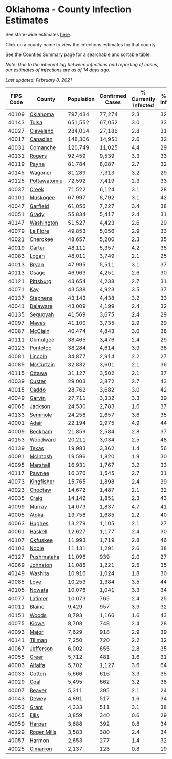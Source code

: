 # Oklahoma - County Infection Estimates

See state-wide estimates [here](/infections/us-ok).

Click on a county name to view the infections estimates for that county.

See the [Counties Summary](/infections/summary-counties) page for a searchable and sortable table.

*Note: Due to the inherent lag between infections and reporting of cases, our estimates of infections are as of 14 days ago.*

*Last updated: February 8, 2021*

|   FIPS Code |                       County |   Population |   Confirmed Cases |   % Currently Infected |   % Total Infected |
|-------------|------------------------------|--------------|-------------------|------------------------|--------------------|
|       40109 |         [Oklahoma](oklahoma) |      797,434 |            77,274 |                    2.3 |               32.2 |
|       40143 |               [Tulsa](tulsa) |      651,552 |            67,052 |                    3.0 |               33.9 |
|       40027 |       [Cleveland](cleveland) |      284,014 |            27,186 |                    2.8 |               31.9 |
|       40017 |         [Canadian](canadian) |      148,306 |            14,951 |                    2.6 |               32.7 |
|       40031 |         [Comanche](comanche) |      120,749 |            11,025 |                    4.4 |               29.4 |
|       40131 |             [Rogers](rogers) |       92,459 |             9,539 |                    3.3 |               33.7 |
|       40119 |               [Payne](payne) |       81,784 |             8,087 |                    2.7 |               32.7 |
|       40145 |           [Wagoner](wagoner) |       81,289 |             7,313 |                    3.2 |               29.7 |
|       40125 | [Pottawatomie](pottawatomie) |       72,592 |             7,419 |                    2.3 |               33.3 |
|       40037 |               [Creek](creek) |       71,522 |             6,124 |                    3.1 |               28.2 |
|       40101 |         [Muskogee](muskogee) |       67,997 |             8,792 |                    3.1 |               42.3 |
|       40047 |         [Garfield](garfield) |       61,056 |             7,227 |                    3.4 |               38.5 |
|       40051 |               [Grady](grady) |       55,834 |             5,417 |                    2.4 |               31.6 |
|       40147 |     [Washington](washington) |       51,527 |             4,423 |                    2.6 |               29.0 |
|       40079 |         [Le Flore](le-flore) |       49,853 |             5,056 |                    2.9 |               33.0 |
|       40021 |         [Cherokee](cherokee) |       48,657 |             5,200 |                    2.3 |               35.3 |
|       40019 |             [Carter](carter) |       48,111 |             5,357 |                    4.2 |               35.6 |
|       40083 |               [Logan](logan) |       48,011 |             3,749 |                    2.1 |               25.4 |
|       40013 |               [Bryan](bryan) |       47,995 |             5,511 |                    3.1 |               37.2 |
|       40113 |               [Osage](osage) |       46,963 |             4,251 |                    2.6 |               30.1 |
|       40121 |       [Pittsburg](pittsburg) |       43,654 |             4,238 |                    2.7 |               31.8 |
|       40071 |                   [Kay](kay) |       43,538 |             4,923 |                    3.5 |               37.2 |
|       40137 |         [Stephens](stephens) |       43,143 |             4,438 |                    3.2 |               33.5 |
|       40041 |         [Delaware](delaware) |       43,009 |             4,199 |                    2.4 |               32.5 |
|       40135 |         [Sequoyah](sequoyah) |       41,569 |             3,675 |                    2.4 |               29.0 |
|       40097 |               [Mayes](mayes) |       41,100 |             3,735 |                    2.9 |               29.6 |
|       40087 |           [McClain](mcclain) |       40,474 |             4,843 |                    3.0 |               38.9 |
|       40111 |         [Okmulgee](okmulgee) |       38,465 |             3,476 |                    2.4 |               29.8 |
|       40123 |         [Pontotoc](pontotoc) |       38,284 |             4,614 |                    3.9 |               38.9 |
|       40081 |           [Lincoln](lincoln) |       34,877 |             2,914 |                    2.2 |               27.4 |
|       40089 |       [McCurtain](mccurtain) |       32,832 |             3,601 |                    2.1 |               36.1 |
|       40115 |             [Ottawa](ottawa) |       31,127 |             3,502 |                    2.1 |               37.4 |
|       40039 |             [Custer](custer) |       29,003 |             3,872 |                    2.7 |               43.6 |
|       40015 |               [Caddo](caddo) |       28,762 |             3,682 |                    3.0 |               42.0 |
|       40049 |             [Garvin](garvin) |       27,711 |             3,332 |                    3.3 |               39.5 |
|       40065 |           [Jackson](jackson) |       24,530 |             2,783 |                    1.6 |               37.5 |
|       40133 |         [Seminole](seminole) |       24,258 |             2,657 |                    3.6 |               35.4 |
|       40001 |               [Adair](adair) |       22,194 |             2,975 |                    4.9 |               44.6 |
|       40009 |           [Beckham](beckham) |       21,859 |             2,584 |                    2.8 |               37.9 |
|       40153 |         [Woodward](woodward) |       20,211 |             3,034 |                    2.5 |               48.9 |
|       40139 |               [Texas](texas) |       19,983 |             3,362 |                    1.4 |               56.8 |
|       40091 |         [McIntosh](mcintosh) |       19,596 |             1,820 |                    1.9 |               30.1 |
|       40095 |         [Marshall](marshall) |       16,931 |             1,767 |                    3.2 |               33.7 |
|       40117 |             [Pawnee](pawnee) |       16,376 |             1,545 |                    2.7 |               31.8 |
|       40073 |     [Kingfisher](kingfisher) |       15,765 |             1,898 |                    2.4 |               39.6 |
|       40023 |           [Choctaw](choctaw) |       14,672 |             1,487 |                    2.1 |               32.9 |
|       40035 |               [Craig](craig) |       14,142 |             1,851 |                    2.3 |               43.1 |
|       40099 |             [Murray](murray) |       14,073 |             1,837 |                    4.7 |               41.8 |
|       40005 |               [Atoka](atoka) |       13,758 |             1,685 |                    2.2 |               40.0 |
|       40063 |             [Hughes](hughes) |       13,279 |             1,105 |                    2.1 |               27.1 |
|       40061 |           [Haskell](haskell) |       12,627 |             1,177 |                    2.4 |               30.5 |
|       40107 |         [Okfuskee](okfuskee) |       11,993 |             1,719 |                    2.8 |               46.4 |
|       40103 |               [Noble](noble) |       11,131 |             1,291 |                    2.6 |               38.2 |
|       40127 |     [Pushmataha](pushmataha) |       11,096 |               939 |                    2.0 |               27.4 |
|       40069 |         [Johnston](johnston) |       11,085 |             1,221 |                    2.5 |               35.8 |
|       40149 |           [Washita](washita) |       10,916 |             1,024 |                    1.8 |               30.3 |
|       40085 |                 [Love](love) |       10,253 |             1,384 |                    3.5 |               44.2 |
|       40105 |             [Nowata](nowata) |       10,076 |             1,041 |                    3.3 |               34.6 |
|       40077 |           [Latimer](latimer) |       10,073 |               765 |                    2.4 |               25.2 |
|       40011 |             [Blaine](blaine) |        9,429 |               957 |                    3.9 |               32.3 |
|       40151 |               [Woods](woods) |        8,793 |             1,166 |                    1.6 |               43.3 |
|       40075 |               [Kiowa](kiowa) |        8,708 |               748 |                    2.4 |               28.0 |
|       40093 |               [Major](major) |        7,629 |               918 |                    2.9 |               39.2 |
|       40141 |           [Tillman](tillman) |        7,250 |               720 |                    2.2 |               32.6 |
|       40067 |       [Jefferson](jefferson) |        6,002 |               655 |                    2.8 |               35.4 |
|       40055 |               [Greer](greer) |        5,712 |               481 |                    1.6 |               31.1 |
|       40003 |           [Alfalfa](alfalfa) |        5,702 |             1,127 |                    3.6 |               64.0 |
|       40033 |             [Cotton](cotton) |        5,666 |               616 |                    3.3 |               35.5 |
|       40029 |                 [Coal](coal) |        5,495 |               662 |                    3.2 |               38.9 |
|       40007 |             [Beaver](beaver) |        5,311 |               395 |                    2.1 |               24.5 |
|       40043 |               [Dewey](dewey) |        4,891 |               517 |                    1.6 |               34.5 |
|       40053 |               [Grant](grant) |        4,333 |               511 |                    3.1 |               38.5 |
|       40045 |               [Ellis](ellis) |        3,859 |               340 |                    0.6 |               29.0 |
|       40059 |             [Harper](harper) |        3,688 |               392 |                    0.8 |               34.8 |
|       40129 |   [Roger Mills](roger-mills) |        3,583 |               380 |                    2.4 |               34.4 |
|       40057 |             [Harmon](harmon) |        2,653 |               277 |                    1.4 |               32.7 |
|       40025 |         [Cimarron](cimarron) |        2,137 |               123 |                    0.8 |               19.0 |